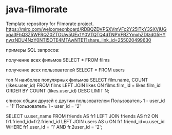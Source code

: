 # java-filmorate
Template repository for Filmorate project.
https://miro.com/welcomeonboard/RDBQZDVPSXVmVFc2Y25lTkY3SXViUGxqa3FhQ3Z5WFRQZ0ZTOUw5UEx1Y0VTQTQ4dTNPVFBZYmxhZDlzdG5HYnwzNDU4NzY0NTI5OTE4MTAwNTE1?share_link_id=255020499630

примеры SQL запросов:

получение всех фильмов
SELECT * FROM films

получение всех пользователей
SELECT * FROM users

топ N наиболее популярных фильмов
SELECT film.name,
COUNT (likes.user_id)
FROM films
LEFT JOIN likes ON films.film_id = likes.film_id
ORDER BY COUNT (likes.user_id) DESC
LIMIT N;

список общих друзей с другим пользователем
Пользователь 1 - user_id = '1'
Пользователь 1 - user_id = '2'

SELECT u.user_name
FROM friends AS fr1
LEFT JOIN friends AS fr2 ON fr1.friend_id=fr2.friend_id
LEFT JOIN users AS u ON fr1.friend_id=u.user_id
WHERE fr1.user_id = '1' AND fr.2user_id = '2';




